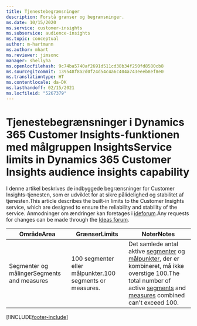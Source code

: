 ```yaml
---
title: Tjenestebegrænsninger
description: Forstå grænser og begrænsninger.
ms.date: 10/15/2020
ms.service: customer-insights
ms.subservice: audience-insights
ms.topic: conceptual
author: m-hartmann
ms.author: mhart
ms.reviewer: jimsonc
manager: shellyha
ms.openlocfilehash: 9c74ba5740af2691d511cd38b34f250fd8580cb8
ms.sourcegitcommit: 139548f8a2d0f24d54c4a6c404a743eeeb8ef8e0
ms.translationtype: HT
ms.contentlocale: da-DK
ms.lasthandoff: 02/15/2021
ms.locfileid: "5267379"
---
```

# <a name="service-limits-in-dynamics-365-customer-insights-audience-insights-capability"></a><span data-ttu-id="70d9b-103">Tjenestebegrænsninger i Dynamics 365 Customer Insights-funktionen med målgruppen Insights</span><span class="sxs-lookup"><span data-stu-id="70d9b-103">Service limits in Dynamics 365 Customer Insights audience insights capability</span></span>

<span data-ttu-id="70d9b-104">I denne artikel beskrives de indbyggede begrænsninger for Customer Insights-tjenesten, som er udviklet for at sikre pålidelighed og stabilitet af tjenesten.</span><span class="sxs-lookup"><span data-stu-id="70d9b-104">This article describes the built-in limits to the Customer Insights service, which are designed to ensure the reliability and stability of the service.</span></span> <span data-ttu-id="70d9b-105">Anmodninger om ændringer kan foretages i [ideforum](https://go.microsoft.com/fwlink/?linkid=2074172).</span><span class="sxs-lookup"><span data-stu-id="70d9b-105">Any requests for changes can be made through the [Ideas forum](https://go.microsoft.com/fwlink/?linkid=2074172).</span></span> 
 
| <span data-ttu-id="70d9b-106">Område</span><span class="sxs-lookup"><span data-stu-id="70d9b-106">Area</span></span>  | <span data-ttu-id="70d9b-107">Grænser</span><span class="sxs-lookup"><span data-stu-id="70d9b-107">Limits</span></span>  | <span data-ttu-id="70d9b-108">Noter</span><span class="sxs-lookup"><span data-stu-id="70d9b-108">Notes</span></span> |
|-------------|---------------------------------------------------------------------|---------------------------------------------------------------------|
| <span data-ttu-id="70d9b-109">Segmenter og målinger</span><span class="sxs-lookup"><span data-stu-id="70d9b-109">Segments and measures</span></span> | <span data-ttu-id="70d9b-110">100 segmenter eller målpunkter.</span><span class="sxs-lookup"><span data-stu-id="70d9b-110">100 segments or measures.</span></span> | <span data-ttu-id="70d9b-111">Det samlede antal aktive [segmenter](segments.md) og [målpunkter](measures.md), der er kombineret, må ikke overstige 100.</span><span class="sxs-lookup"><span data-stu-id="70d9b-111">The total number of active [segments](segments.md) and [measures](measures.md) combined can't exceed 100.</span></span>  |


[!INCLUDE[footer-include](../includes/footer-banner.md)]